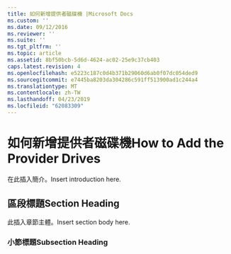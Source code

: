 ```yaml
---
title: 如何新增提供者磁碟機 |Microsoft Docs
ms.custom: ''
ms.date: 09/12/2016
ms.reviewer: ''
ms.suite: ''
ms.tgt_pltfrm: ''
ms.topic: article
ms.assetid: 8bf50bcb-5d6d-4624-ac02-25e9c37cb403
caps.latest.revision: 4
ms.openlocfilehash: e5223c187c0d4b371b29060d6ab0f07dc054ded9
ms.sourcegitcommit: e7445ba8203da304286c591ff513900ad1c244a4
ms.translationtype: MT
ms.contentlocale: zh-TW
ms.lasthandoff: 04/23/2019
ms.locfileid: "62083309"
---
```

# <a name="how-to-add-the-provider-drives"></a><span data-ttu-id="5809b-102">如何新增提供者磁碟機</span><span class="sxs-lookup"><span data-stu-id="5809b-102">How to Add the Provider Drives</span></span>

<span data-ttu-id="5809b-103">在此插入簡介。</span><span class="sxs-lookup"><span data-stu-id="5809b-103">Insert introduction here.</span></span>

## <a name="section-heading"></a><span data-ttu-id="5809b-104">區段標題</span><span class="sxs-lookup"><span data-stu-id="5809b-104">Section Heading</span></span>

 <span data-ttu-id="5809b-105">此插入章節主體。</span><span class="sxs-lookup"><span data-stu-id="5809b-105">Insert section body here.</span></span>

### <a name="subsection-heading"></a><span data-ttu-id="5809b-106">小節標題</span><span class="sxs-lookup"><span data-stu-id="5809b-106">Subsection Heading</span></span>
